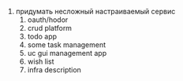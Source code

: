 1) придумать несложный настраиваемый сервис
   1) oauth/hodor
   2) crud platform
   3) todo app 
   4) some task management
   5) uc gui management app
   6) wish list
   7) infra description